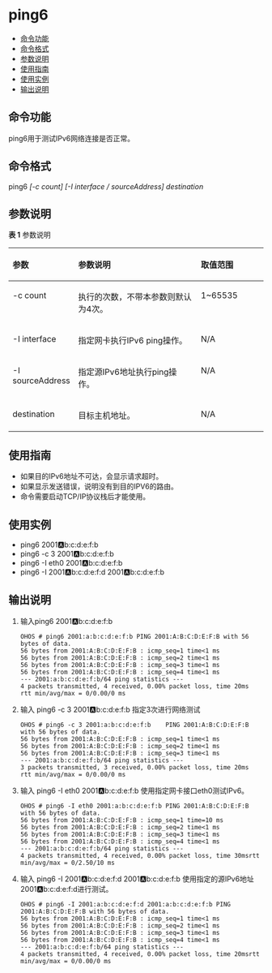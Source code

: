 # ping6<a name="ZH-CN_TOPIC_0000001134006274"></a>

-   [命令功能](#section1057291313393)
-   [命令格式](#section199901315123919)
-   [参数说明](#section4679319113919)
-   [使用指南](#section1127917226399)
-   [使用实例](#section7211192553917)
-   [输出说明](#section4846145221215)

## 命令功能<a name="section1057291313393"></a>

ping6用于测试IPv6网络连接是否正常。

## 命令格式<a name="section199901315123919"></a>

ping6  _\[-c count\] \[-I interface / sourceAddress\] destination_

## 参数说明<a name="section4679319113919"></a>

**表 1**  参数说明

<a name="table2742mcpsimp"></a>
<table><thead align="left"><tr id="row2748mcpsimp"><th class="cellrowborder" valign="top" width="21%" id="mcps1.2.4.1.1"><p id="p2750mcpsimp"><a name="p2750mcpsimp"></a><a name="p2750mcpsimp"></a>参数</p>
</th>
<th class="cellrowborder" valign="top" width="52%" id="mcps1.2.4.1.2"><p id="p2752mcpsimp"><a name="p2752mcpsimp"></a><a name="p2752mcpsimp"></a>参数说明</p>
</th>
<th class="cellrowborder" valign="top" width="27%" id="mcps1.2.4.1.3"><p id="p2754mcpsimp"><a name="p2754mcpsimp"></a><a name="p2754mcpsimp"></a>取值范围</p>
</th>
</tr>
</thead>
<tbody><tr id="row2755mcpsimp"><td class="cellrowborder" valign="top" width="21%" headers="mcps1.2.4.1.1 "><p id="p2757mcpsimp"><a name="p2757mcpsimp"></a><a name="p2757mcpsimp"></a>-c count</p>
</td>
<td class="cellrowborder" valign="top" width="52%" headers="mcps1.2.4.1.2 "><p id="p2759mcpsimp"><a name="p2759mcpsimp"></a><a name="p2759mcpsimp"></a>执行的次数，不带本参数则默认为4次。</p>
</td>
<td class="cellrowborder" valign="top" width="27%" headers="mcps1.2.4.1.3 "><p id="p2761mcpsimp"><a name="p2761mcpsimp"></a><a name="p2761mcpsimp"></a>1~65535</p>
</td>
</tr>
<tr id="row2762mcpsimp"><td class="cellrowborder" valign="top" width="21%" headers="mcps1.2.4.1.1 "><p id="p2764mcpsimp"><a name="p2764mcpsimp"></a><a name="p2764mcpsimp"></a>-I interface</p>
</td>
<td class="cellrowborder" valign="top" width="52%" headers="mcps1.2.4.1.2 "><p id="p2766mcpsimp"><a name="p2766mcpsimp"></a><a name="p2766mcpsimp"></a>指定网卡执行IPv6 ping操作。</p>
</td>
<td class="cellrowborder" valign="top" width="27%" headers="mcps1.2.4.1.3 "><p id="p2768mcpsimp"><a name="p2768mcpsimp"></a><a name="p2768mcpsimp"></a>N/A</p>
</td>
</tr>
<tr id="row2769mcpsimp"><td class="cellrowborder" valign="top" width="21%" headers="mcps1.2.4.1.1 "><p id="p2771mcpsimp"><a name="p2771mcpsimp"></a><a name="p2771mcpsimp"></a>-I sourceAddress</p>
</td>
<td class="cellrowborder" valign="top" width="52%" headers="mcps1.2.4.1.2 "><p id="p2773mcpsimp"><a name="p2773mcpsimp"></a><a name="p2773mcpsimp"></a>指定源IPv6地址执行ping操作。</p>
</td>
<td class="cellrowborder" valign="top" width="27%" headers="mcps1.2.4.1.3 "><p id="p2775mcpsimp"><a name="p2775mcpsimp"></a><a name="p2775mcpsimp"></a>N/A</p>
</td>
</tr>
<tr id="row84173618410"><td class="cellrowborder" valign="top" width="21%" headers="mcps1.2.4.1.1 "><p id="p141163619410"><a name="p141163619410"></a><a name="p141163619410"></a>destination</p>
</td>
<td class="cellrowborder" valign="top" width="52%" headers="mcps1.2.4.1.2 "><p id="p134111362417"><a name="p134111362417"></a><a name="p134111362417"></a>目标主机地址。</p>
</td>
<td class="cellrowborder" valign="top" width="27%" headers="mcps1.2.4.1.3 "><p id="p134173611412"><a name="p134173611412"></a><a name="p134173611412"></a>N/A</p>
</td>
</tr>
</tbody>
</table>

## 使用指南<a name="section1127917226399"></a>

-   如果目的IPv6地址不可达，会显示请求超时。
-   如果显示发送错误，说明没有到目的IPV6的路由。
-   命令需要启动TCP/IP协议栈后才能使用。

## 使用实例<a name="section7211192553917"></a>

-   ping6 2001:a:b:c:d:e:f:b
-   ping6 -c 3 2001:a:b:c:d:e:f:b
-   ping6 -I eth0 2001:a:b:c:d:e:f:b
-   ping6 -I 2001:a:b:c:d:e:f:d 2001:a:b:c:d:e:f:b

## 输出说明<a name="section4846145221215"></a>

1.  输入ping6 2001:a:b:c:d:e:f:b

    ```
    OHOS # ping6 2001:a:b:c:d:e:f:b PING 2001:A:B:C:D:E:F:B with 56 bytes of data.
    56 bytes from 2001:A:B:C:D:E:F:B : icmp_seq=1 time<1 ms
    56 bytes from 2001:A:B:C:D:E:F:B : icmp_seq=2 time<1 ms
    56 bytes from 2001:A:B:C:D:E:F:B : icmp_seq=3 time<1 ms
    56 bytes from 2001:A:B:C:D:E:F:B : icmp_seq=4 time<1 ms
    --- 2001:a:b:c:d:e:f:b/64 ping statistics ---
    4 packets transmitted, 4 received, 0.00% packet loss, time 20ms
    rtt min/avg/max = 0/0.00/0 ms
    ```

2.  输入 ping6 -c 3 2001:a:b:c:d:e:f:b   指定3次进行网络测试

    ```
    OHOS # ping6 -c 3 2001:a:b:c:d:e:f:b    PING 2001:A:B:C:D:E:F:B with 56 bytes of data.
    56 bytes from 2001:A:B:C:D:E:F:B : icmp_seq=1 time<1 ms
    56 bytes from 2001:A:B:C:D:E:F:B : icmp_seq=2 time<1 ms
    56 bytes from 2001:A:B:C:D:E:F:B : icmp_seq=3 time<1 ms
    --- 2001:a:b:c:d:e:f:b/64 ping statistics ---
    3 packets transmitted, 3 received, 0.00% packet loss, time 20ms
    rtt min/avg/max = 0/0.00/0 ms
    ```

3.  输入 ping6 -I eth0 2001:a:b:c:d:e:f:b  使用指定网卡接口eth0测试IPv6。

    ```
    OHOS # ping6 -I eth0 2001:a:b:c:d:e:f:b PING 2001:A:B:C:D:E:F:B with 56 bytes of data.
    56 bytes from 2001:A:B:C:D:E:F:B : icmp_seq=1 time=10 ms
    56 bytes from 2001:A:B:C:D:E:F:B : icmp_seq=2 time<1 ms
    56 bytes from 2001:A:B:C:D:E:F:B : icmp_seq=3 time<1 ms
    56 bytes from 2001:A:B:C:D:E:F:B : icmp_seq=4 time<1 ms
    --- 2001:a:b:c:d:e:f:b/64 ping statistics ---
    4 packets transmitted, 4 received, 0.00% packet loss, time 30msrtt min/avg/max = 0/2.50/10 ms
    ```

4.  输入 ping6 -I 2001:a:b:c:d:e:f:d 2001:a:b:c:d:e:f:b   使用指定的源IPv6地址2001:a:b:c:d:e:f:d进行测试。

    ```
    OHOS # ping6 -I 2001:a:b:c:d:e:f:d 2001:a:b:c:d:e:f:b PING 2001:A:B:C:D:E:F:B with 56 bytes of data.
    56 bytes from 2001:A:B:C:D:E:F:B : icmp_seq=1 time<1 ms
    56 bytes from 2001:A:B:C:D:E:F:B : icmp_seq=2 time<1 ms
    56 bytes from 2001:A:B:C:D:E:F:B : icmp_seq=3 time<1 ms
    56 bytes from 2001:A:B:C:D:E:F:B : icmp_seq=4 time<1 ms
    --- 2001:a:b:c:d:e:f:b/64 ping statistics ---
    4 packets transmitted, 4 received, 0.00% packet loss, time 20msrtt min/avg/max = 0/0.00/0 ms
    ```


